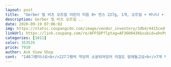 ```yaml
---
layout: post 
title:  "Gerber 릴 비츠 오트밀 어린이 미음 8+ 먼스 227g, 1개, 오트밀 + 바나나 + 딸기 (Oatmeal + Banana + Strawberry)" 
description: Gerber 릴 비츠 오트밀 ..
date: 2020-09-19 07:06:02 
img: https://static.coupangcdn.com/image/vendor_inventory/3db4/4415cedfe07a28deca2527e6988f52a1f22eed072092866e2c9e1e66b8c4.jpg 
linkUrl: https://link.coupang.com/re/AFFSDP?lptag=AF3600438&subid=ahnPublicAsk&pageKey=181009727&itemId=30948659&vendorItemId=4183827784&traceid=V0-113-bb1f2abb3d2f26fe 
categories: [1011] 
color: 353535 
price: 7910 
author: Ask View Shop 
cont:  "140그램이나요<br/>227그램씩 적당히 소분되어있어 이점도 맘에들고요<br/>7개 두둥첨먹는건데 너무 많이 사서 걱정했는데요<br/>거버 오트밀 시리즈는 정말 편리한것 같아요.<br/><br/>귀리를 얇게 슬러시 했다고 생각하시면되요<br/>그냥 밖에다 두려고요.<br/><br/>그냥 타서먹는건 도움이 안되요<br/>그래도1015그램정도는 넣어요<br/>근데 유통기한이 아주 길진않더라고요<br/>내심 다른상품 고르다가 잠들기 일쑤였거든요<br/>너무 괜찮아서 그냥 오트밀하고 같이 주문했어요<br/>너무 편해요<br/>늦게온남편이 아기 봐주는사이 상자를 깠어요<br/>다행이 너무나 잘먹어줬어요<br/>다행이 쇼핑하다가 거버릴비츠를 알게되어서 넘나 다행이에요<br/>달달한 향 때문인지 아기도 잘 먹어요.<br/><br/>달짝지근하고 엄마의작품에 아쉬움을 느끼시는<br/>두번주니까 3주좀 안되게 먹어지더라고요<br/>딸기향과 고소한향이 같이 나서 그런지<br/>뚜껑따서 5일만 지나면 너무 퀘퀘한 냄새가 나고<br/>많이 단건 아니지만 그래도 달긴해서 오트밀도 섞어서 주려고요<br/>많이 못마시거든요<br/>머 금방 먹긴하는데요<br/>먹일수있어 좋아요<br/>먼저 주문한거랑 한달차이정도??<br/>배송료 아끼려고 많이 주문했답니다<br/>배송비 아끼려다가 하하<br/>변질된것같아 걱정하면서 먹였는데요<br/>상세 설명보면 15그램씩 15번 주라고 나와있긴했어요<br/>수퍼푸드이고 그 예전에 부모님들이 미숫가루 타서 줬잖아요?<br/>스틱형이 아니라서 저처럼 귀차니즘엔 제격이고<br/>습기에 강해서 눅눅해지거나 냄새가 이상해지는거없이<br/>식사대용으로 해도 될 정도로 걸죽하게 농도 맞춰서 먹이면되고요<br/>아기 8개월되면서 바로 먹였는데 지금10개월까지 잘 먹고있어요.<br/><br/>아기가 이유식 잘 안먹는날이나 어쩐지 입맛 없어보이고 컨디션 안좋은날에도 이걸로 위안을 삼을 수 있어요.<br/><br/>아는동생아가는 이제 돌 되어가는데 먹여봤더니<br/>아직 5개나 남았는데요 아는동생하나주고요<br/>아직 아가가 마시는건 익숙하긴하지만 다흘리고<br/>액상분유 하나랑 이거 이유식통에 조금 덜어나가면 상황에 맞춰서 비상용으로 주기 좋아요.<br/><br/>어머니들 요거 한번 추천해드려요<br/>엄마의 작품을 3주안에 먹기도 힘들고<br/>엄작은 아직도 세통이나 남았는데 맨날 반이상버리다보니<br/>오늘 도착했어요바다를 날아서 제품에<br/>오늘저녁 엄마표 조합으로 만들어줬는데<br/>오트밀 분말에 달달구리도 섞여있어서 물만타서 주면 되니 이렇게 편할수가없어요.<br/><br/>외출할때 요상하게도 이유식챙기기 애매한 날.<br/><br/>요즘판 미숫가루라고나 할까요?<br/>우유랑 섞으니까 그냥 자작하게 걸죽하게 되었어요<br/>원래 엄마의 작품 유아식을 거버와 하이키드제품과 적절히섞어 걸죽한 농도로 자기전에 먹이고 재웠는데요<br/>원래 유통기한이 아주 길진않은가봐요<br/>이것만 타는게 아니라서 많이넣지는않지만<br/>일단 달짝지근한건 실패가 없었거든요<br/>읽지도 않고 타줬내요 하하<br/>입자는 무슨 햄프씨드입자처럼 컸는데요<br/>잘먹는다고합니다<br/>잘먹어주니 완전 성공!!!<br/>저는 무조건 걸죽해져야하기때문에<br/>제가 생각한양보단 많이넣었는데요<br/>제가 쓴 후기가 조금이나마 도움이 되었으면 좋겠습니다.<br/><br/>제가 하루 두번주는데요<br/>주의사항은 당연히 건조하고 서늘한곳인데.<br/>.<br/>냉장고는 습해서<br/>진작 알지못해서 너무 아들한테 미안해요<br/>진작알았어야했는데 저도 먹인지 한달되어갑니다<br/>추천해요<br/>플라스틱 뚜껑돌려열면 스티커형 입구마개를 제거해서<br/>하나도 안터져서 왔어요<br/>한번 타먹을때 10그램 넣은것같아요<br/>향도 딸기향에 달달해서 잘먹고요<br/>혹시 자주 질려하는아가는 오트밀도 같이 시켜 줘보세요<br/>후추털듯이 덜어 먹이면 되요<br/>후추털듯이 뿌려먹음되니 숟가락 필요도없고요<br/>" 
---
```

